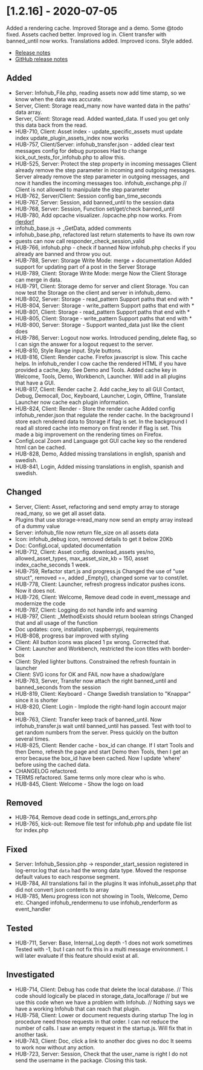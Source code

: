 # [1.2.16] - 2020-07-05
Added a rendering cache. Improved Storage and a demo. Some @todo fixed. Assets cached better. Improved log in.  Client transfer with banned_until now works. Translations added. Improved icons. Style added.  

* [Release notes](main,release_v1_v1v2_v1v2v16)
* [GitHub release notes](https://github.com/peterlembke/infohub/releases/tag/v1.2.16)

## Added
* Server: Infohub_File.php, reading assets now add time stamp, so we know when the data was accurate.
* Server, Client: Storage read_many now have wanted data in the paths' data array.
* Server, Client: Storage read. Added wanted_data. If used you get only this data back from the read. 
* HUB-710, Client: Asset index - update_specific_assets must update index
    update_plugin_assets_index now works
* HUB-757, Client/Server: infohub_transfer.json - added clear text messages config for debug purposes
    Had to change kick_out_tests_for_infohub.php to allow this.
* HUB-525, Server: Protect the step property in incoming messages
    Client already remove the step parameter in incoming and outgoing messages.
    Server already remove the step parameter in outgoing messages, and now it handles the incoming messages too.
    infohub_exchange.php // Client is not allowed to manipulate the step parameter 
* HUB-762, Server/Client: Session config ban_time_seconds
* HUB-767, Server: Session, add banned_until to the session data
* HUB-768, Server: Session, Function set/get/check banned_until
* HUB-780, Add opcache visualizer. /opcache.php now works.
    From [rlerdorf](https://github.com/rlerdorf/opcache-status)
* infohub_base.js -> _GetData, added comments
* infohub_base.php, refactored last return statements to have its own row
* guests can now call responder_check_session_valid
* HUB-766, infohub.php - check if banned
    Now infohub.php checks if you already are banned and throw you out.
* HUB-788, Server: Storage Write Mode: merge + documentation
    Added support for updating part of a post in the Server Storage
* HUB-789, Client: Storage Write Mode: merge
    Now the Client Storage can merge in data.
* HUB-791, Client: Storage demo for server and client Storage.
    You can now test the Storage on the client and server in infohub_demo.
* HUB-802, Server: Storage - read_pattern
    Support paths that end with *
* HUB-804, Server: Storage - write_pattern
    Support paths that end with *
* HUB-801, Client: Storage - read_pattern
    Support paths that end with *
* HUB-805, Client: Storage - write_pattern
    Support paths that end with *   
* HUB-800, Server: Storage - Support wanted_data just like the client does 
* HUB-786, Server: Logout now works. Introduced pending_delete flag, so I can sign the answer for a logout request to the server.
* HUB-810, Style Range input. Style buttons.
* HUB-816, Client: Render cache. Firefox javascript is slow. This cache helps.
    In infohub_render I cow cache the rendered HTML if you have provided a cache_key. See Demo and Tools.
    Added cache key in Welcome, Tools, Demo, Workbench, Launcher. Will add in all plugins that have a GUI.
* HUB-817, Client: Render cache 2. Add cache_key to all GUI
    Contact, Debug, Democall, Doc, Keyboard, Launcher, Login, Offline, Translate
    Launcher now cache each plugin information.
* HUB-824, Client: Render - Store the render cache
    Added config infohub_render.json that regulate the render cache.
    In the background I store each rendered data to Storage if flag is set.
    In the background I read all stored cache into memory on first render if flag is set.
    This made a big improvement on the rendering times on Firefox.
* ConfigLocal Zoom and Language got GUI cache key so the rendered html can be cached.
* HUB-828, Demo, Added missing translations in english, spanish and swedish.
* HUB-841, Login, Added missing translations in english, spanish and swedish.
    
## Changed
* Server, Client: Asset, refactoring and send empty array to storage read_many, so we get all asset data.
* Plugins that use storage->read_many now send an empty array instead of a dummy value
* Server: infohub_file now return file_size on all assets data
* Icon: infohub_debug icon, removed details to get it below 20Kb
* Doc: ConfigLocal, updated documentation
* HUB-712, Client: Asset config. download_assets yes/no, allowed_asset_types, max_asset_size_kb = 150, asset index_cache_seconds 1 week. 
* HUB-759, Refactor start.js and progress.js
    Changed the use of "use struct", removed ==, added _Empty(), changed some var to const/let.
* HUB-778, Client: Launcher, refresh progress indicator pushes icons. Now it does not.
* HUB-726, Client: Welcome, Remove dead code in event_message and modernize the code
* HUB-787, Client: Logging do not handle info and warning
* HUB-797, Client: _MethodExists should return boolean strings
    Changed that and all usage of the function
* Doc updates: core, installation, raspberrypi, requirements
* HUB-808, progress bar improved with styling
* Client: All button icons was placed 1 px wrong. Corrected that.
* Client: Launcher and Workbench, restricted the icon titles with border-box
* Client: Styled lighter buttons. Constrained the refresh fountain in launcher
* Client: SVG icons for OK and FAIL now have a shadow/glare
* HUB-763, Server, Transfer now attach the right banned_until and banned_seconds from the session
* HUB-819, Client: Keyboard - Change Swedish translation to "Knappar" since it is shorter
* HUB-820, Client: Login - Implode the right-hand login account major box
* HUB-763, Client: Transfer keep track of banned_until.
    Now infohub_transfer.js wait until banned_until has passed. 
    Test with tool to get random numbers from the server. Press quickly on the button several times.
* HUB-825, Client: Render cache - box_id can change.
    If I start Tools and then Demo, refresh the page and start Demo then Tools, then I get an error because the 
    box_id have been cached. Now I update 'where' before using the cached data.
* CHANGELOG refactored.
* TERMS refactored. Same terms only more clear who is who.
* HUB-845, Client: Welcome - Show the logo on load

## Removed
* HUB-764, Remove dead code in settings_and_errors.php
* HUB-765, kick-out: Remove file test for infohub.php and update file list for index.php

## Fixed
* Server: Infohub_Session.php -> responder_start_session registered in log-error.log that `data` had the wrong data type. Moved the response default values to each response segment. 
* HUB-784, All translations fail in the plugins
    It was infohub_asset.php that did not convert json contents to array
* HUB-785, Menu progress icon not showing in Tools, Welcome, Demo etc.
    Changed infohub_rendermenu to use infohub_renderform as event_handler

## Tested
* HUB-711, Server: Base, Internal_Log depth -1 does not work sometimes
    Tested with -1, but I can not fix this in a multi message environment.
    I will later evaluate if this feature should exist at all.

## Investigated
* HUB-714, Client: Debug has code that delete the local database.
    // This code should logically be placed in storage_data_localforage
    // but we use this code when we have a problem with Infohub.
    // Nothing says we have a working Infohub that can reach that plugin.
* HUB-758, Client: Lower or document requests during startup
    The log in procedure need those requests in that order. I can not reduce the number of calls. 
    I saw an empty request in the startup.js. Will fix that in another task.
* HUB-743, Client: Doc, click a link to another doc gives no doc
    It seems to work now without any action.
* HUB-723, Server: Session, Check that the user_name is right
    I do not send the username in the package. Closing this task.
